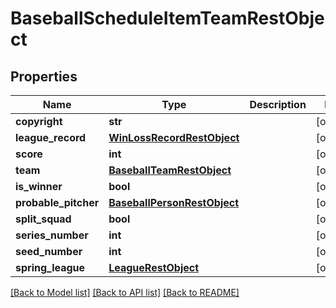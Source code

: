 # BaseballScheduleItemTeamRestObject

## Properties
Name | Type | Description | Notes
------------ | ------------- | ------------- | -------------
**copyright** | **str** |  | [optional] 
**league_record** | [**WinLossRecordRestObject**](WinLossRecordRestObject.md) |  | [optional] 
**score** | **int** |  | [optional] 
**team** | [**BaseballTeamRestObject**](BaseballTeamRestObject.md) |  | [optional] 
**is_winner** | **bool** |  | [optional] 
**probable_pitcher** | [**BaseballPersonRestObject**](BaseballPersonRestObject.md) |  | [optional] 
**split_squad** | **bool** |  | [optional] 
**series_number** | **int** |  | [optional] 
**seed_number** | **int** |  | [optional] 
**spring_league** | [**LeagueRestObject**](LeagueRestObject.md) |  | [optional] 

[[Back to Model list]](../README.md#documentation-for-models) [[Back to API list]](../README.md#documentation-for-api-endpoints) [[Back to README]](../README.md)

